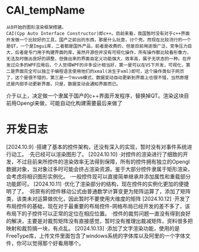 # CAI_tempName
    从0开始的图形渲染框架搭建。
    CAI(Cpp Auto Interface Constructor)即c++。目前来看，我国暂时没有对于c++界面开发做一个比较好的工具，国产之前出的东西，那是什么玩意，讨个壳。而现在比较流行的一个是QT，一个是Imgui库，二者都是国外产品，前者是收费的，但是目前用途很广泛，竞争压力巨大，后者是专门用于构建界面的库，虽然开源但并没有可视化操作，所有操作都比较看形像力，无法及时做出良好的调整，但做出来的界面自定义功能强大，效率高，属于无状态的一种。在开发过众多的WPF应用后，个人觉得WPF的许多设计相当好，第一是可以在VS下开发，可视化，第二是界面完全可以独立于编程语言使用他们的xmal(派生于xml)即可，这个操作类似于网页了，这个是很不错的，第三是一个mvvm模式，数据变动自动更新到界面上也很不错，当然原理还是内部手动更新界面，只是，数据变动会通知界面而已。
介于以上，决定做一个隶属于国产的c++界面开发程序，替换掉QT。渲染这块目前用Opengl来做，可能自动化构建需要最后来做了
# 开发日志
[2024.10.9] 
    ·搭建了基本的控件架构，还没有深入的实现，暂时没有对事件系统进行动工。
    ·先已经可以渲染图形了。
[2024.10.10]
    ·对控件的渲染进行了细致的开发，不过目前来所控件的渲染效率无法得到保障，所有的控件拥有独立的Opengl数据对象，当对象过多时可能会挤占渲染资源。鉴于大部分控件隶属于矩形渲染，会考虑将相识图形实例化。
    ·一般控件现可以直接简单继承并添加属性和重载部分功能即可。
[2024.10.11]
    ·优化了渲染部分的结构，现在控件的实例化更加的便捷明了了。
    ·将原有的控件移动公式由普通数学计算变更为矩阵运算了，添加了矩阵类，该类未对运算做优化，因此暂时不要使用大维度的矩阵
[2024.10.12]
    ·开发了布局控件的基础，现在对于最重要的布局控件-网格布局已经开发的差不多了，该布局下的子控件可以正常的定位在相应位置。
    ·控件的裁剪问题一直没有得到良好的解决，主要是对裁剪矩阵没有直接感觉，暂时没有推理出裁减矩阵，资料很多把映射和裁剪搞一块，有点乱。
[2024.10.13]
    ·添加了文字渲染功能，使用的是FreeType库，上传文件里面包含了windows系统的字体库以及阿里的一个字体文件，你可以觉得那个好看用哪个。
